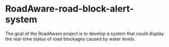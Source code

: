 # RoadAware-road-block-alert-system
The goal of the RoadAware  project is to develop a system that could display the real-time status of road blockages caused by water levels.

